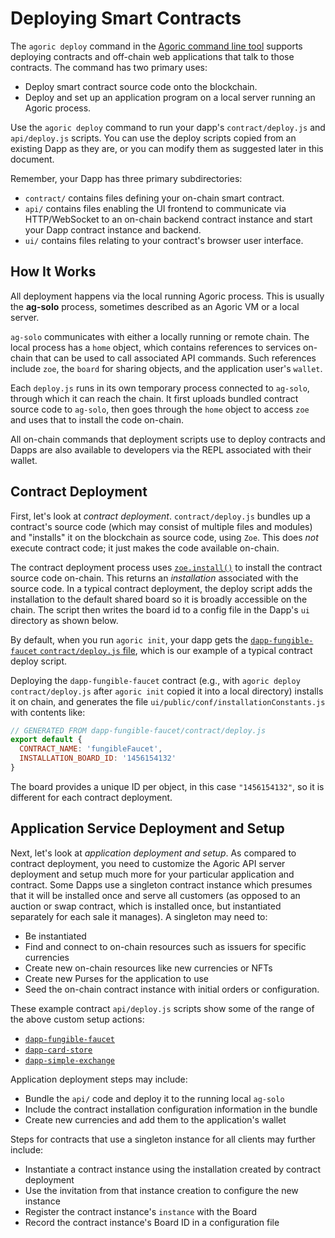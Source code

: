 # Deploying Smart Contracts

The `agoric deploy` command in the [Agoric command line tool](/guides/agoric-cli/index#agoric-deploy) supports deploying contracts and off-chain web applications that talk to those contracts. The command has two primary uses:

- Deploy smart contract source code onto the blockchain.
- Deploy and set up an application program on a local server running an Agoric process.

Use the `agoric deploy` command to run your dapp's `contract/deploy.js`
and `api/deploy.js` scripts. You can use the deploy scripts copied from an existing
Dapp as they are, or you can modify them as suggested later in this document.

Remember, your Dapp has three primary subdirectories:

- `contract/` contains files defining your on-chain smart contract.
- `api/` contains files enabling the UI frontend to communicate via HTTP/WebSocket to an on-chain backend contract instance and start your Dapp contract instance and backend.
- `ui/` contains files relating to your contract's browser user interface.

## How It Works

All deployment happens via the local running Agoric process. This is usually the **ag-solo** process,
sometimes described as an Agoric VM or a local server.

`ag-solo` communicates with either a locally running or remote chain.
The local process has a `home` object, which contains references to services on-chain
that can be used to call associated API commands.
Such references include `zoe`, the `board` for sharing objects, and the application user's `wallet`.

Each `deploy.js` runs in its own temporary process connected to `ag-solo`, through which it can reach the chain.
It first uploads bundled contract source code to `ag-solo`,
then goes through the `home` object to access `zoe` and uses that to install the code on-chain.

All on-chain commands that deployment scripts use to deploy contracts and Dapps
are also available to developers via the REPL associated with their wallet.

## Contract Deployment

First, let's look at _contract deployment_. `contract/deploy.js` bundles up a contract's source code
(which may consist of multiple files and modules) and "installs"
it on the blockchain as source code, using `Zoe`.
This does _not_ execute contract code; it just makes the code available on-chain.

The contract deployment process uses [`zoe.install()`](/reference/zoe-api/zoe#e-zoe-install-bundle)
to install the contract source code on-chain. This returns an _installation_ associated with the
source code. In a typical contract deployment, the deploy script adds the installation
to the default shared board so it is broadly accessible on the chain. The script then writes
the board id to a config file in the Dapp's `ui` directory as shown below.

By default, when you run `agoric init`, your dapp gets
the [`dapp-fungible-faucet` `contract/deploy.js` file](https://github.com/Agoric/dapp-fungible-faucet/blob/HEAD/contract/deploy.js),
which is our example of a typical contract deploy script.

Deploying the `dapp-fungible-faucet` contract (e.g., with `agoric deploy contract/deploy.js` after `agoric init`
copied it into a local directory) installs it on chain, and generates the
file `ui/public/conf/installationConstants.js` with contents like:

```js
// GENERATED FROM dapp-fungible-faucet/contract/deploy.js
export default {
  CONTRACT_NAME: 'fungibleFaucet',
  INSTALLATION_BOARD_ID: '1456154132'
}
```

The board provides a unique ID per object, in this case
`"1456154132"`, so it is different for each contract deployment.

## Application Service Deployment and Setup

Next, let's look at _application deployment and setup_. As compared to contract deployment,
you need to customize the Agoric API server deployment and setup much more
for your particular application and contract. Some Dapps use a singleton contract instance
which presumes that it will be installed once and serve all customers (as opposed to an auction
or swap contract, which is installed once, but instantiated separately for each sale it manages).
A singleton may need to:

- Be instantiated
- Find and connect to on-chain resources such as issuers for specific currencies
- Create new on-chain resources like new currencies or NFTs
- Create new Purses for the application to use
- Seed the on-chain contract instance with initial orders or configuration.

These example contract `api/deploy.js` scripts show some of the
range of the above custom setup actions:

- [`dapp-fungible-faucet`](https://github.com/Agoric/dapp-fungible-faucet/blob/HEAD/api/deploy.js)
- [`dapp-card-store`](https://github.com/Agoric/dapp-card-store/blob/HEAD/api/deploy.js)
- [`dapp-simple-exchange`](https://github.com/Agoric/dapp-simple-exchange/blob/HEAD/api/deploy.js)

Application deployment steps may include:

- Bundle the `api/` code and deploy it to the running local `ag-solo`
- Include the contract installation configuration information in the bundle
- Create new currencies and add them to the application's wallet

Steps for contracts that use a singleton instance for all clients may further include:

- Instantiate a contract instance using the installation created by contract deployment
- Use the invitation from that instance creation to configure the new instance
- Register the contract instance's `instance` with the Board
- Record the contract instance's Board ID in a configuration file
